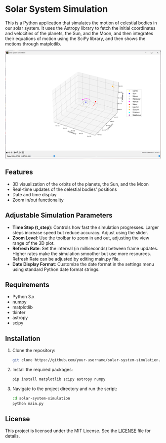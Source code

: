 # Solar System Simulation

This is a Python application that simulates the motion of celestial bodies in our solar system. It uses the Astropy library to fetch the initial coordinates and velocities of the planets, the Sun, and the Moon, and then integrates their equations of motion using the SciPy library, and then shows the motions through matplotlib.

![IMAGE](./screenshot.png)


## Features

- 3D visualization of the orbits of the planets, the Sun, and the Moon
- Real-time updates of the celestial bodies' positions
- Date and time display
- Zoom in/out functionality

## Adjustable Simulation Parameters

- **Time Step (t_step)**: Controls how fast the simulation progresses. Larger steps increase speed but reduce accuracy. Adjust using the slider.
- **Zoom Level**: Use the toolbar to zoom in and out, adjusting the view range of the 3D plot.
- **Refresh Rate**: Set the interval (in milliseconds) between frame updates. Higher rates make the simulation smoother but use more resources. Refresh Rate can be adjusted by editing main.py file.
- **Date Display Format**: Customize the date format in the settings menu using standard Python date format strings.

## Requirements
- Python 3.x
- numpy
- matplotlib
- tkinter
- astropy
- scipy

## Installation
1. Clone the repository:
   ```sh
   git clone https://github.com/your-username/solar-system-simulation.git
2. Install the required packages: 
    ```sh
    pip install matplotlib scipy astropy numpy
3. Navigate to the project directory and run the script:
    ```sh
    cd solar-system-simulation
    python main.py

## License
This project is licensed under the MIT License. See the [LICENSE](/LICENSE) file for details.
